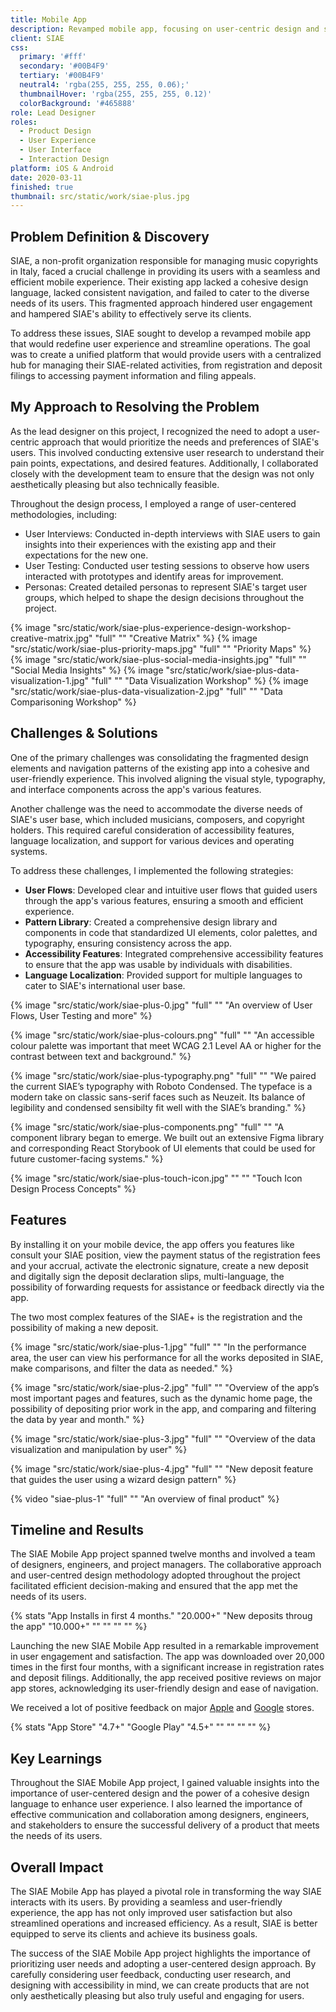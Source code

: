 ```yaml
---
title: Mobile App
description: Revamped mobile app, focusing on user-centric design and streamlined features, significantly improving usability and user satisfaction.
client: SIAE
css:
  primary: '#fff'
  secondary: '#00B4F9'
  tertiary: '#00B4F9'
  neutral4: 'rgba(255, 255, 255, 0.06);'
  thumbnailHover: 'rgba(255, 255, 255, 0.12)'
  colorBackground: '#465888'
role: Lead Designer
roles:
  - Product Design
  - User Experience
  - User Interface
  - Interaction Design
platform: iOS & Android
date: 2020-03-11
finished: true
thumbnail: src/static/work/siae-plus.jpg
---
```


## Problem Definition & Discovery

SIAE, a non-profit organization responsible for managing music copyrights in Italy, faced a crucial challenge in providing its users with a seamless and efficient mobile experience. Their existing app lacked a cohesive design language, lacked consistent navigation, and failed to cater to the diverse needs of its users. This fragmented approach hindered user engagement and hampered SIAE's ability to effectively serve its clients.

To address these issues, SIAE sought to develop a revamped mobile app that would redefine user experience and streamline operations. The goal was to create a unified platform that would provide users with a centralized hub for managing their SIAE-related activities, from registration and deposit filings to accessing payment information and filing appeals.

## My Approach to Resolving the Problem

As the lead designer on this project, I recognized the need to adopt a user-centric approach that would prioritize the needs and preferences of SIAE's users. This involved conducting extensive user research to understand their pain points, expectations, and desired features. Additionally, I collaborated closely with the development team to ensure that the design was not only aesthetically pleasing but also technically feasible.

Throughout the design process, I employed a range of user-centered methodologies, including:

- User Interviews: Conducted in-depth interviews with SIAE users to gain insights into their experiences with the existing app and their expectations for the new one.
- User Testing: Conducted user testing sessions to observe how users interacted with prototypes and identify areas for improvement.
- Personas: Created detailed personas to represent SIAE's target user groups, which helped to shape the design decisions throughout the project.

{% image "src/static/work/siae-plus-experience-design-workshop-creative-matrix.jpg" "full" "" "Creative Matrix" %}
{% image "src/static/work/siae-plus-priority-maps.jpg" "full" "" "Priority Maps" %}
{% image "src/static/work/siae-plus-social-media-insights.jpg" "full" "" "Social Media Insights" %}
{% image "src/static/work/siae-plus-data-visualization-1.jpg" "full" "" "Data Visualization Workshop" %}
{% image "src/static/work/siae-plus-data-visualization-2.jpg" "full" "" "Data Comparisoning Workshop" %}

## Challenges & Solutions

One of the primary challenges was consolidating the fragmented design elements and navigation patterns of the existing app into a cohesive and user-friendly experience. This involved aligning the visual style, typography, and interface components across the app's various features.

Another challenge was the need to accommodate the diverse needs of SIAE's user base, which included musicians, composers, and copyright holders. This required careful consideration of accessibility features, language localization, and support for various devices and operating systems.

To address these challenges, I implemented the following strategies:

- **User Flows**: Developed clear and intuitive user flows that guided users through the app's various features, ensuring a smooth and efficient experience.
- **Pattern Library**: Created a comprehensive design library and components in code that standardized UI elements, color palettes, and typography, ensuring consistency across the app.
- **Accessibility Features**: Integrated comprehensive accessibility features to ensure that the app was usable by individuals with disabilities.
- **Language Localization**: Provided support for multiple languages to cater to SIAE's international user base.

{% image "src/static/work/siae-plus-0.jpg" "full" "" "An overview of User Flows, User Testing and more" %}

{% image "src/static/work/siae-plus-colours.png" "full" "" "An accessible colour palette was important that meet WCAG 2.1 Level AA or higher for the contrast between text and background." %}

{% image "src/static/work/siae-plus-typography.png" "full" "" "We paired the current SIAE’s typography with Roboto Condensed. The typeface is a modern take on classic sans-serif faces such as Neuzeit. Its balance of legibility and condensed sensibilty fit well with the SIAE’s branding." %}

{% image "src/static/work/siae-plus-components.png" "full" "" "A component library began to emerge. We built out an extensive Figma library and corresponding React Storybook of UI elements that could be used for future customer-facing systems." %}

{% image "src/static/work/siae-plus-touch-icon.jpg" "" "" "Touch Icon Design Process Concepts" %}

## Features

By installing it on your mobile device, the app offers you features like consult your SIAE position, view the payment status of the registration fees and your accrual, activate the electronic signature, create a new deposit and digitally sign the deposit declaration slips, multi-language, the possibility of forwarding requests for assistance or feedback directly via the app.

The two most complex features of the SIAE+ is the registration and the possibility of making a new deposit.

{% image "src/static/work/siae-plus-1.jpg" "full" "" "In the performance area, the user can view his performance for all the works deposited in SIAE, make comparisons, and filter the data as needed." %}

{% image "src/static/work/siae-plus-2.jpg" "full" "" "Overview of the app’s most important pages and features, such as the dynamic home page, the possibility of depositing prior work in the app, and comparing and filtering the data by year and month." %}

{% image "src/static/work/siae-plus-3.jpg" "full" "" "Overview of the data visualization and manipulation by user" %}

{% image "src/static/work/siae-plus-4.jpg" "full" "" "New deposit feature that guides the user using a wizard design pattern" %}

{% video "siae-plus-1" "full" "" "An overview of final product" %}

## Timeline and Results

The SIAE Mobile App project spanned twelve months and involved a team of designers, engineers, and project managers. The collaborative approach and user-centred design methodology adopted throughout the project facilitated efficient decision-making and ensured that the app met the needs of its users.

{% stats "App Installs in first 4 months." "20.000+" "New deposits throug the app" "10.000+" "" "" "" "" %}

Launching the new SIAE Mobile App resulted in a remarkable improvement in user engagement and satisfaction. The app was downloaded over 20,000 times in the first four months, with a significant increase in registration rates and deposit filings. Additionally, the app received positive reviews on major app stores, acknowledging its user-friendly design and ease of navigation.

We received a lot of positive feedback on major [Apple](https://apps.apple.com/it/app/siae/id1465450346) and [Google](https://play.google.com/store/apps/details?id=it.siae.autorieditori&hl=en_IE&gl=US) stores.

{% stats "App Store" "4.7+" "Google Play" "4.5+" "" "" "" "" %}

## Key Learnings

Throughout the SIAE Mobile App project, I gained valuable insights into the importance of user-centered design and the power of a cohesive design language to enhance user experience. I also learned the importance of effective communication and collaboration among designers, engineers, and stakeholders to ensure the successful delivery of a product that meets the needs of its users.

## Overall Impact

The SIAE Mobile App has played a pivotal role in transforming the way SIAE interacts with its users. By providing a seamless and user-friendly experience, the app has not only improved user satisfaction but also streamlined operations and increased efficiency. As a result, SIAE is better equipped to serve its clients and achieve its business goals.

The success of the SIAE Mobile App project highlights the importance of prioritizing user needs and adopting a user-centered design approach. By carefully considering user feedback, conducting user research, and designing with accessibility in mind, we can create products that are not only aesthetically pleasing but also truly useful and engaging for users.
